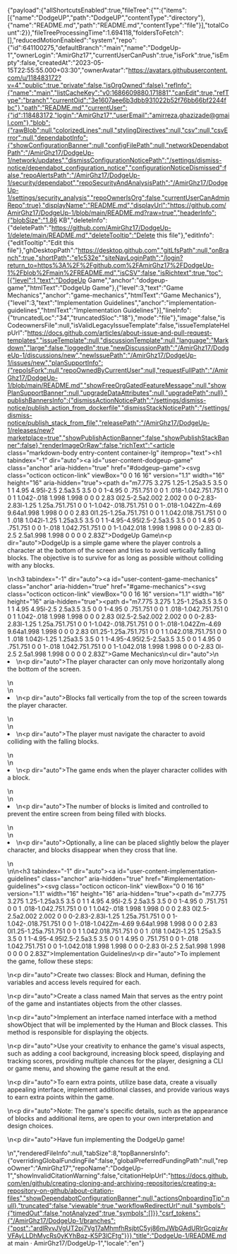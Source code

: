 {"payload":{"allShortcutsEnabled":true,"fileTree":{"":{"items":[{"name":"DodgeUP","path":"DodgeUP","contentType":"directory"},{"name":"README.md","path":"README.md","contentType":"file"}],"totalCount":2}},"fileTreeProcessingTime":1.694118,"foldersToFetch":[],"reducedMotionEnabled":"system","repo":{"id":641100275,"defaultBranch":"main","name":"DodgeUp-1","ownerLogin":"AmirGhz17","currentUserCanPush":true,"isFork":true,"isEmpty":false,"createdAt":"2023-05-15T22:55:55.000+03:30","ownerAvatar":"https://avatars.githubusercontent.com/u/118483172?v=4","public":true,"private":false,"isOrgOwned":false},"refInfo":{"name":"main","listCacheKey":"v0:1686609880.171881","canEdit":true,"refType":"branch","currentOid":"3e1607aee6b3dbb931022b52f76bb66bf2244fbc"},"path":"README.md","currentUser":{"id":118483172,"login":"AmirGhz17","userEmail":"amirreza.ghazizade@gmail.com"},"blob":{"rawBlob":null,"colorizedLines":null,"stylingDirectives":null,"csv":null,"csvError":null,"dependabotInfo":{"showConfigurationBanner":null,"configFilePath":null,"networkDependabotPath":"/AmirGhz17/DodgeUp-1/network/updates","dismissConfigurationNoticePath":"/settings/dismiss-notice/dependabot_configuration_notice","configurationNoticeDismissed":false,"repoAlertsPath":"/AmirGhz17/DodgeUp-1/security/dependabot","repoSecurityAndAnalysisPath":"/AmirGhz17/DodgeUp-1/settings/security_analysis","repoOwnerIsOrg":false,"currentUserCanAdminRepo":true},"displayName":"README.md","displayUrl":"https://github.com/AmirGhz17/DodgeUp-1/blob/main/README.md?raw=true","headerInfo":{"blobSize":"1.86 KB","deleteInfo":{"deletePath":"https://github.com/AmirGhz17/DodgeUp-1/delete/main/README.md","deleteTooltip":"Delete this file"},"editInfo":{"editTooltip":"Edit this file"},"ghDesktopPath":"https://desktop.github.com","gitLfsPath":null,"onBranch":true,"shortPath":"e1c532e","siteNavLoginPath":"/login?return_to=https%3A%2F%2Fgithub.com%2FAmirGhz17%2FDodgeUp-1%2Fblob%2Fmain%2FREADME.md","isCSV":false,"isRichtext":true,"toc":[{"level":1,"text":"DodgeUp Game","anchor":"dodgeup-game","htmlText":"DodgeUp Game"},{"level":3,"text":"Game Mechanics","anchor":"game-mechanics","htmlText":"Game Mechanics"},{"level":3,"text":"Implementation Guidelines","anchor":"implementation-guidelines","htmlText":"Implementation Guidelines"}],"lineInfo":{"truncatedLoc":"34","truncatedSloc":"18"},"mode":"file"},"image":false,"isCodeownersFile":null,"isValidLegacyIssueTemplate":false,"issueTemplateHelpUrl":"https://docs.github.com/articles/about-issue-and-pull-request-templates","issueTemplate":null,"discussionTemplate":null,"language":"Markdown","large":false,"loggedIn":true,"newDiscussionPath":"/AmirGhz17/DodgeUp-1/discussions/new","newIssuePath":"/AmirGhz17/DodgeUp-1/issues/new","planSupportInfo":{"repoIsFork":null,"repoOwnedByCurrentUser":null,"requestFullPath":"/AmirGhz17/DodgeUp-1/blob/main/README.md","showFreeOrgGatedFeatureMessage":null,"showPlanSupportBanner":null,"upgradeDataAttributes":null,"upgradePath":null},"publishBannersInfo":{"dismissActionNoticePath":"/settings/dismiss-notice/publish_action_from_dockerfile","dismissStackNoticePath":"/settings/dismiss-notice/publish_stack_from_file","releasePath":"/AmirGhz17/DodgeUp-1/releases/new?marketplace=true","showPublishActionBanner":false,"showPublishStackBanner":false},"renderImageOrRaw":false,"richText":"<article class=\"markdown-body entry-content container-lg\" itemprop=\"text\"><h1 tabindex=\"-1\" dir=\"auto\"><a id=\"user-content-dodgeup-game\" class=\"anchor\" aria-hidden=\"true\" href=\"#dodgeup-game\"><svg class=\"octicon octicon-link\" viewBox=\"0 0 16 16\" version=\"1.1\" width=\"16\" height=\"16\" aria-hidden=\"true\"><path d=\"m7.775 3.275 1.25-1.25a3.5 3.5 0 1 1 4.95 4.95l-2.5 2.5a3.5 3.5 0 0 1-4.95 0 .751.751 0 0 1 .018-1.042.751.751 0 0 1 1.042-.018 1.998 1.998 0 0 0 2.83 0l2.5-2.5a2.002 2.002 0 0 0-2.83-2.83l-1.25 1.25a.751.751 0 0 1-1.042-.018.751.751 0 0 1-.018-1.042Zm-4.69 9.64a1.998 1.998 0 0 0 2.83 0l1.25-1.25a.751.751 0 0 1 1.042.018.751.751 0 0 1 .018 1.042l-1.25 1.25a3.5 3.5 0 1 1-4.95-4.95l2.5-2.5a3.5 3.5 0 0 1 4.95 0 .751.751 0 0 1-.018 1.042.751.751 0 0 1-1.042.018 1.998 1.998 0 0 0-2.83 0l-2.5 2.5a1.998 1.998 0 0 0 0 2.83Z\"></path></svg></a>DodgeUp Game</h1>\n<p dir=\"auto\">DodgeUp is a simple game where the player controls a character at the bottom of the screen and tries to avoid vertically falling blocks. The objective is to survive for as long as possible without colliding with any blocks.</p>\n<h3 tabindex=\"-1\" dir=\"auto\"><a id=\"user-content-game-mechanics\" class=\"anchor\" aria-hidden=\"true\" href=\"#game-mechanics\"><svg class=\"octicon octicon-link\" viewBox=\"0 0 16 16\" version=\"1.1\" width=\"16\" height=\"16\" aria-hidden=\"true\"><path d=\"m7.775 3.275 1.25-1.25a3.5 3.5 0 1 1 4.95 4.95l-2.5 2.5a3.5 3.5 0 0 1-4.95 0 .751.751 0 0 1 .018-1.042.751.751 0 0 1 1.042-.018 1.998 1.998 0 0 0 2.83 0l2.5-2.5a2.002 2.002 0 0 0-2.83-2.83l-1.25 1.25a.751.751 0 0 1-1.042-.018.751.751 0 0 1-.018-1.042Zm-4.69 9.64a1.998 1.998 0 0 0 2.83 0l1.25-1.25a.751.751 0 0 1 1.042.018.751.751 0 0 1 .018 1.042l-1.25 1.25a3.5 3.5 0 1 1-4.95-4.95l2.5-2.5a3.5 3.5 0 0 1 4.95 0 .751.751 0 0 1-.018 1.042.751.751 0 0 1-1.042.018 1.998 1.998 0 0 0-2.83 0l-2.5 2.5a1.998 1.998 0 0 0 0 2.83Z\"></path></svg></a>Game Mechanics</h3>\n<ul dir=\"auto\">\n<li>\n<p dir=\"auto\">The player character can only move horizontally along the bottom of the screen.</p>\n</li>\n<li>\n<p dir=\"auto\">Blocks fall vertically from the top of the screen towards the player character.</p>\n</li>\n<li>\n<p dir=\"auto\">The player must navigate the character to avoid colliding with the falling blocks.</p>\n</li>\n<li>\n<p dir=\"auto\">The game ends when the player character collides with a block.</p>\n</li>\n<li>\n<p dir=\"auto\">The number of blocks is limited and controlled to prevent the entire screen from being filled with blocks.</p>\n</li>\n<li>\n<p dir=\"auto\">Optionally, a line can be placed slightly below the player character, and blocks disappear when they cross that line.</p>\n</li>\n</ul>\n<h3 tabindex=\"-1\" dir=\"auto\"><a id=\"user-content-implementation-guidelines\" class=\"anchor\" aria-hidden=\"true\" href=\"#implementation-guidelines\"><svg class=\"octicon octicon-link\" viewBox=\"0 0 16 16\" version=\"1.1\" width=\"16\" height=\"16\" aria-hidden=\"true\"><path d=\"m7.775 3.275 1.25-1.25a3.5 3.5 0 1 1 4.95 4.95l-2.5 2.5a3.5 3.5 0 0 1-4.95 0 .751.751 0 0 1 .018-1.042.751.751 0 0 1 1.042-.018 1.998 1.998 0 0 0 2.83 0l2.5-2.5a2.002 2.002 0 0 0-2.83-2.83l-1.25 1.25a.751.751 0 0 1-1.042-.018.751.751 0 0 1-.018-1.042Zm-4.69 9.64a1.998 1.998 0 0 0 2.83 0l1.25-1.25a.751.751 0 0 1 1.042.018.751.751 0 0 1 .018 1.042l-1.25 1.25a3.5 3.5 0 1 1-4.95-4.95l2.5-2.5a3.5 3.5 0 0 1 4.95 0 .751.751 0 0 1-.018 1.042.751.751 0 0 1-1.042.018 1.998 1.998 0 0 0-2.83 0l-2.5 2.5a1.998 1.998 0 0 0 0 2.83Z\"></path></svg></a>Implementation Guidelines</h3>\n<p dir=\"auto\">To implement the game, follow these steps:</p>\n<p dir=\"auto\">Create two classes: Block and Human, defining the variables and access levels required for each.</p>\n<p dir=\"auto\">Create a class named Main that serves as the entry point of the game and instantiates objects from the other classes.</p>\n<p dir=\"auto\">Implement an interface named interface with a method showObject that will be implemented by the Human and Block classes. This method is responsible for displaying the objects.</p>\n<p dir=\"auto\">Use your creativity to enhance the game's visual aspects, such as adding a cool background, increasing block speed, displaying and tracking scores, providing multiple chances for the player, designing a CLI or game menu, and showing the game result at the end.</p>\n<p dir=\"auto\">To earn extra points, utilize base data, create a visually appealing interface, implement additional classes, and provide various ways to earn extra points within the game.</p>\n<p dir=\"auto\">Note: The game's specific details, such as the appearance of blocks and additional items, are open to your own interpretation and design choices.</p>\n<p dir=\"auto\">Have fun implementing the DodgeUp game!</p>\n</article>","renderedFileInfo":null,"tabSize":8,"topBannersInfo":{"overridingGlobalFundingFile":false,"globalPreferredFundingPath":null,"repoOwner":"AmirGhz17","repoName":"DodgeUp-1","showInvalidCitationWarning":false,"citationHelpUrl":"https://docs.github.com/en/github/creating-cloning-and-archiving-repositories/creating-a-repository-on-github/about-citation-files","showDependabotConfigurationBanner":null,"actionsOnboardingTip":null},"truncated":false,"viewable":true,"workflowRedirectUrl":null,"symbols":{"timedOut":false,"notAnalyzed":true,"symbols":[]}},"csrf_tokens":{"/AmirGhz17/DodgeUp-1/branches":{"post":"ardlRvvJVgUT2pj7Vg17aMhmfhRsjbtC5yj86mJWbGAdURlrGcqizAvVFAyLLDhMycRs0yKYhBqz-K5P3lCFtg"}}},"title":"DodgeUp-1/README.md at main · AmirGhz17/DodgeUp-1","locale":"en"}